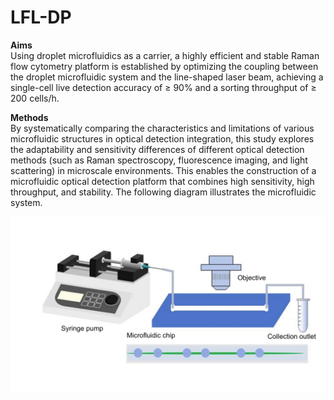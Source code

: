 # LFL-DP

**Aims**  
Using droplet microfluidics as a carrier, a highly efficient and stable Raman flow cytometry platform is established by optimizing the coupling between the droplet microfluidic system and the line-shaped laser beam, achieving a single-cell live detection accuracy of ≥ 90% and a sorting throughput of ≥ 200 cells/h.  

**Methods**  
By systematically comparing the characteristics and limitations of various microfluidic structures in optical detection integration, this study explores the adaptability and sensitivity differences of different optical detection methods (such as Raman spectroscopy, fluorescence imaging, and light scattering) in microscale environments. This enables the construction of a microfluidic optical detection platform that combines high sensitivity, high throughput, and stability.
The following diagram illustrates the microfluidic system.

![LFL-DP System Diagram](images/LFL-DP.png)
